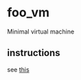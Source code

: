 # foo_vm

Minimal virtual machine

## instructions

see [this](https://github.com/matteac/foo_vm/blob/main/src/instruction.zig)

